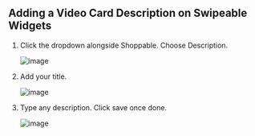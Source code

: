 ## Adding a Video Card Description on Swipeable Widgets

1. Click the dropdown alongside Shoppable. Choose Description.
   
   ![image](https://github.com/user-attachments/assets/f6a4c42c-bbbf-4e85-be60-ad1942dea123)

2. Add your title.
   
   ![image](https://github.com/user-attachments/assets/4ff8faeb-ddeb-407c-a477-42ccd9db6a48)

3. Type any description. Click save once done.
   
   ![image](https://github.com/user-attachments/assets/71fd77e1-b2aa-48d8-a1e0-f452cc7f35df)